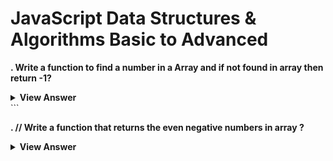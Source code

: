 # JavaScript Data Structures & Algorithms Basic to Advanced 

**. Write a function to find a number in a Array and if not found in array then return -1?**

<details>
	<summary><b>View Answer</b></summary>
```javascript

let searchElement=(arr,num)=>{
for(let i=0;i<arr.length;i++)
{ if(num===arr[i]){
    return i;
    }  
}
return -1;
}

let arr=[2,3,4,5,6,7,8,9,10];
console.log(searchElement(arr,77));
</details> 
```

**. // Write a function that returns the even negative numbers in array ?**


<details>
	<summary><b>View Answer</b></summary>
```
let negatiuveNumbers = (arr) => {
  let newArr = [];

  for (let i = 0; i < arr.length; i++) {
    if (arr[i] < 0 && arr[i] % 2 == 0) {
      newArr.push(arr[i]);
    }
  }
  return { negatives: newArr, count: newArr.length };
};
arr = [1, 3, 4, 6, -4, -6, 7, -8, 66, -77, -90, -33, -87];
let result = negatiuveNumbers(arr);
console.log("Negative values", result.negatives);
console.log("total no:", result.count);
<details>
```

**. Write a function that returns the even negative numbers in array and sum of that number?**
<details>
	<summary><b>View Answer</b></summary>
```
arr = [1, 3, 4, 6, -4, -6, 7, -8, 66, -77, -90, -33, -87];
let result = arr.filter(res=>res<0);
console.log("Negative values", result);
console.log("Negative values", result.length);
let total=result.reduce((sum,count)=>sum+count);
console.log("Total sum of -negative values", total);
<details>
```

**. Write  a function that return Largest no in the Array?**
<details>
	<summary><b>View Answer</b></summary>
```
let largestNumber = (arr) => {
  let largest = arr[0];
  for (let i = 0; i < arr.length; i++) {
    if (arr[i] > largest) {
      largest = arr[i];
    }
  }
  console.log(largest);
};

let arr = [3, 4, 5, 6, 7, 8, 9, 10, -5, -10, 11, 100];
largestNumber(arr);
<details>
```

**. code**
<details>
	<summary><b>View Answer</b></summary>
```